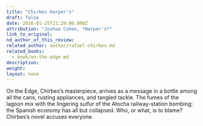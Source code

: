 ```yaml
---
title: "Chirbes Harper's"
draft: false
date: 2016-01-25T21:29:00.000Z
attribution: "Joshua Cohen, *Harper's*"
link_to_original:
nd_author_of_this_review:
related_author: author/rafael-chirbes.md
related_books:
  - book/on-the-edge.md
description:
weight:
layout: none
---
```

On the Edge, Chirbes’s masterpiece, arrives as a message in a bottle among all the cans, rusting appliances, and tangled tackle. The fumes of the lagoon mix with the lingering sulfur of the Atocha railway-station bombing; the Spanish economy has all but collapsed. Who, or what, is to blame? Chirbes’s novel accuses everyone.


